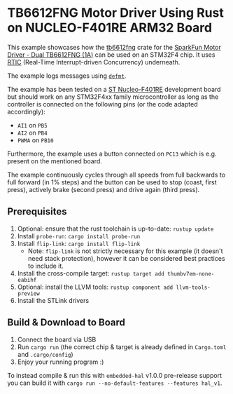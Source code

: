 # TB6612FNG Motor Driver Using Rust on NUCLEO-F401RE ARM32 Board
This example showcases how the [tb6612fng](https://crates.io/crates/tb6612fng) crate for the [SparkFun Motor Driver - Dual TB6612FNG (1A)](https://www.sparkfun.com/products/14451) can be used on an STM32F4 chip.
It uses [RTIC](https://rtic.rs/) (Real-Time Interrupt-driven Concurrency) underneath.

The example logs messages using [`defmt`](https://defmt.ferrous-systems.com/).

The example has been tested on a [ST Nucleo-F401RE](https://www.st.com/en/evaluation-tools/nucleo-f401re.html) development
board but should work on any STM32F4xx family microcontroller as long as the controller is connected on the following pins (or the code adapted accordingly):
* `AI1` on `PB5`
* `AI2` on `PB4`
* `PWMA` on `PB10`

Furthermore, the example uses a button connected on `PC13` which is e.g. present on the mentioned board.

The example continuously cycles through all speeds from full backwards to full forward (in 1% steps) and the button can be used
to stop (coast, first press), actively brake (second press) and drive again (third press).

## Prerequisites
1. Optional: ensure that the rust toolchain is up-to-date: `rustup update`
1. Install `probe-run`: `cargo install probe-run`
1. Install `flip-link`: `cargo install flip-link`
    * Note: `flip-link` is not strictly necessary for this example (it doesn't need
      stack protection), however it can be considered best practices to include it.
1. Install the cross-compile target: `rustup target add thumbv7em-none-eabihf`
1. Optional: install the LLVM tools: `rustup component add llvm-tools-preview`
1. Install the STLink drivers

## Build & Download to Board
1. Connect the board via USB
2. Run `cargo run` (the correct chip & target is already defined in `Cargo.toml` and `.cargo/config`)
3. Enjoy your running program :)

To instead compile & run this with `embedded-hal` v1.0.0 pre-release support you can build it with `cargo run --no-default-features --features hal_v1`.
